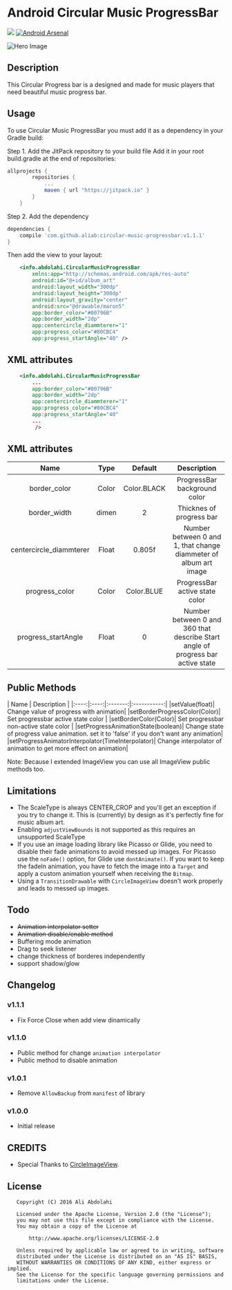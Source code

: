 # Android Circular Music ProgressBar
[![](https://jitpack.io/v/aliab/circular-music-progressbar.svg)](https://jitpack.io/#aliab/circular-music-progressbar)
[![Android Arsenal](https://img.shields.io/badge/Android%20Arsenal-circular--music--progressbar-green.svg?style=true)](https://android-arsenal.com/details/1/4000)

![Hero Image](https://raw.githubusercontent.com/aliab/circular-music-progressbar/master/art/splash.jpg)

## Description

This Circular Progress bar is a designed and made for music players that need beautiful music progress bar.

## Usage

To use Circular Music ProgressBar you must add it as a dependency in your Gradle build:

Step 1. Add the JitPack repository to your build file
Add it in your root build.gradle at the end of repositories:

```groovy
allprojects {
		repositories {
			...
			maven { url "https://jitpack.io" }
		}
	}
```
Step 2. Add the dependency
```groovy
dependencies {
    compile 'com.github.aliab:circular-music-progressbar:v1.1.1'
}
```

Then add the view to your layout:

```xml
    <info.abdolahi.CircularMusicProgressBar
    	xmlns:app="http://schemas.android.com/apk/res-auto"
        android:id="@+id/album_art"
        android:layout_width="300dp"
        android:layout_height="300dp"
        android:layout_gravity="center"
        android:src="@drawable/maron5"
        app:border_color="#00796B"
        app:border_width="2dp"
        app:centercircle_diammterer="1"
        app:progress_color="#80CBC4"
        app:progress_startAngle="40" />
```
## XML attributes

```xml
    <info.abdolahi.CircularMusicProgressBar
    	...
        app:border_color="#00796B"
        app:border_width="2dp"
        app:centercircle_diammterer="1"
        app:progress_color="#80CBC4"
        app:progress_startAngle="40"
        ...
         />
```

## XML attributes

| Name | Type | Default | Description |
|:----:|:----:|:-------:|:-----------:|
|border_color|Color|Color.BLACK| ProgressBar background color |
|border_width|dimen|2| Thicknes of progress bar |
|centercircle_diammterer|Float|0.805f| Number between 0 and 1, that change diammeter of album art image|
|progress_color|Color|Color.BLUE| ProgressBar active state color |
|progress_startAngle|Float| 0 | Number between 0 and 360 that describe Start angle of progress bar active state |

## Public Methods

| Name | Description |
|:----:|:----:|:-------:|:-----------:|
|setValue(float)| Change value of progress with animation|
|setBorderProgressColor(Color)| Set progressbar active state color |
|setBorderColor(Color)| Set progressbar non-active state color |
|setProgressAnimationState(boolean)| Change state of progress value animation. set it to 'false' if you don't want any animation|
|setProgressAnimatorInterpolator(TimeInterpolator)| Change interpolator of animation to get more effect on animation|

Note: Because I extended ImageView you can use all ImageView public methods too.

Limitations
-----------
* The ScaleType is always CENTER_CROP and you'll get an exception if you try to change it. This is (currently) by design as it's perfectly fine for music album art.
* Enabling `adjustViewBounds` is not supported as this requires an unsupported ScaleType
* If you use an image loading library like Picasso or Glide, you need to disable their fade animations to avoid messed up images. For Picasso use the `noFade()` option, for Glide use `dontAnimate()`. If you want to keep the fadeIn animation, you have to fetch the image into a `Target` and apply a custom animation yourself when receiving the `Bitmap`.
* Using a `TransitionDrawable` with `CircleImageView` doesn't work properly and leads to messed up images.

## Todo

 * ~~Animation interpolator setter~~
 * ~~Animation disable/enable method~~
 * Buffering mode animation
 * Drag to seek listener
 * change thickness of borderes independently
 * support shadow/glow

## Changelog

### v1.1.1

 * Fix Force Close when add view dinamically

### v1.1.0

 * Public method for change `animation interpolator`
 * Public method to disable animation

### v1.0.1

 * Remove `AllowBackup` from `manifest` of library

### v1.0.0

 * Initial release

## CREDITS
* Special Thanks to [CircleImageView](https://github.com/hdodenhof/CircleImageView).

## License
```
   Copyright (C) 2016 Ali Abdolahi

   Licensed under the Apache License, Version 2.0 (the "License");
   you may not use this file except in compliance with the License.
   You may obtain a copy of the License at

       http://www.apache.org/licenses/LICENSE-2.0

   Unless required by applicable law or agreed to in writing, software
   distributed under the License is distributed on an "AS IS" BASIS,
   WITHOUT WARRANTIES OR CONDITIONS OF ANY KIND, either express or implied.
   See the License for the specific language governing permissions and
   limitations under the License.
```

